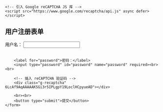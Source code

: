 <!DOCTYPE html>
<html lang="zh">
<head>
    <meta charset="UTF-8">
    <meta name="viewport" content="width=device-width, initial-scale=1.0">
    <title>reCAPTCHA v2 示例</title>

    <!-- 引入 Google reCAPTCHA JS 库 -->
    <script src="https://www.google.com/recaptcha/api.js" async defer></script>
</head>
<body>
    <h2>用户注册表单</h2>
    <form action="你的后端处理脚本" method="POST">
        <label for="username">用户名：</label>
        <input type="text" id="username" name="username" required><br><br>

        <label for="password">密码：</label>
        <input type="password" id="password" name="password" required><br><br>

        <!-- 插入 reCAPTCHA 验证码 -->
        <div class="g-recaptcha" 6LcAf9AqAAAAAKSGi3r5IPLgpY19LoclHCpyueAD"></div>
        
        <br><br>
        <button type="submit">提交</button>
    </form>
</body>
</html>
